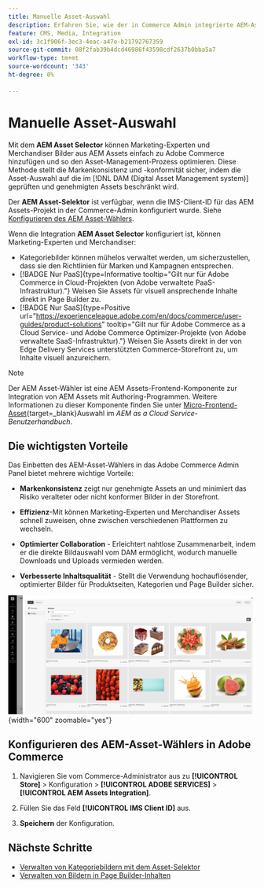 ```yaml
---
title: Manuelle Asset-Auswahl
description: Erfahren Sie, wie der in Commerce Admin integrierte AEM-Asset-Selektor Marketing-Experten und Merchandisern dabei hilft, Bilder aus AEM Assets einfach zu Adobe Commerce hinzuzufügen und so die Asset-Verwaltung zu optimieren.
feature: CMS, Media, Integration
exl-id: 3c1f906f-3ec3-4eac-a47e-b21792767359
source-git-commit: 08f2fab39b4dcd46986f43598cdf2637b0bba5a7
workflow-type: tm+mt
source-wordcount: '343'
ht-degree: 0%

---
```


# Manuelle Asset-Auswahl

Mit dem **AEM Asset Selector** können Marketing-Experten und Merchandiser Bilder aus AEM Assets einfach zu Adobe Commerce hinzufügen und so den Asset-Management-Prozess optimieren. Diese Methode stellt die Markenkonsistenz und -konformität sicher, indem die Asset-Auswahl auf die im [!DNL DAM (Digital Asset Management system)] geprüften und genehmigten Assets beschränkt wird.

Der **AEM Asset-Selektor** ist verfügbar, wenn die IMS-Client-ID für das AEM Assets-Projekt in der Commerce-Admin konfiguriert wurde. Siehe [Konfigurieren des AEM Asset-Wählers](#configure-the-aem-asset-selector-in-adobe-commerce).

Wenn die Integration **AEM Asset Selector** konfiguriert ist, können Marketing-Experten und Merchandiser:

* Kategoriebilder können mühelos verwaltet werden, um sicherzustellen, dass sie den Richtlinien für Marken und Kampagnen entsprechen.
* [!BADGE Nur PaaS]{type=Informative tooltip="Gilt nur für Adobe Commerce in Cloud-Projekten (von Adobe verwaltete PaaS-Infrastruktur)."} Weisen Sie Assets für visuell ansprechende Inhalte direkt in Page Builder zu.
* [!BADGE Nur SaaS]{type=Positive url="https://experienceleague.adobe.com/en/docs/commerce/user-guides/product-solutions" tooltip="Gilt nur für Adobe Commerce as a Cloud Service- und Adobe Commerce Optimizer-Projekte (von Adobe verwaltete SaaS-Infrastruktur)."} Weisen Sie Assets direkt in der von Edge Delivery Services unterstützten Commerce-Storefront zu, um Inhalte visuell anzureichern.

>[!NOTE]
>
> Der AEM Asset-Wähler ist eine AEM Assets-Frontend-Komponente zur Integration von AEM Assets mit Authoring-Programmen. Weitere Informationen zu dieser Komponente finden Sie unter [Micro-Frontend-Asset](https://experienceleague.adobe.com/en/docs/experience-manager-cloud-service/content/assets/manage/asset-selector/overview-asset-selector){target=_blank}Auswahl im *AEM as a Cloud Service-Benutzerhandbuch*.

## Die wichtigsten Vorteile

Das Einbetten des AEM-Asset-Wählers in das Adobe Commerce Admin Panel bietet mehrere wichtige Vorteile:

* **Markenkonsistenz** zeigt nur genehmigte Assets an und minimiert das Risiko veralteter oder nicht konformer Bilder in der Storefront.

* **Effizienz**-Mit können Marketing-Experten und Merchandiser Assets schnell zuweisen, ohne zwischen verschiedenen Plattformen zu wechseln.

* **Optimierter Collaboration** - Erleichtert nahtlose Zusammenarbeit, indem er die direkte Bildauswahl vom DAM ermöglicht, wodurch manuelle Downloads und Uploads vermieden werden.

* **Verbesserte Inhaltsqualität** - Stellt die Verwendung hochauflösender, optimierter Bilder für Produktseiten, Kategorien und Page Builder sicher.

![Asset-Wähler](../assets/asset-selector.png){width="600" zoomable="yes"}

## Konfigurieren des AEM-Asset-Wählers in Adobe Commerce

1. Navigieren Sie vom Commerce-Administrator aus zu **[!UICONTROL Store]** > Konfiguration > **[!UICONTROL ADOBE SERVICES]** > **[!UICONTROL AEM Assets Integration]**.

1. Füllen Sie das Feld **[!UICONTROL IMS Client ID]** aus.

1. **Speichern** der Konfiguration.

## Nächste Schritte

* [Verwalten von Kategoriebildern mit dem Asset-Selektor](../manage-assets.md#category-images)
* [Verwalten von Bildern in Page Builder-Inhalten](../manage-assets.md#using-aem-asset-selector-in-page-builder)
